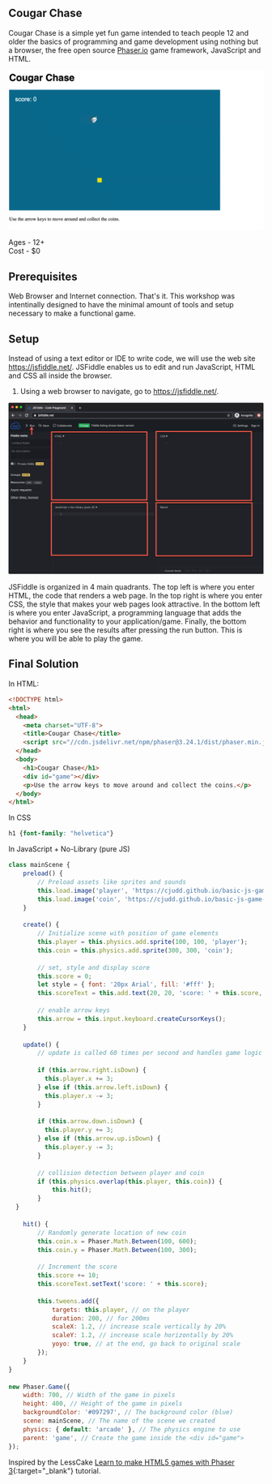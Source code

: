 ## Cougar Chase

Cougar Chase is a simple yet fun game intended to teach people 12 and older the basics of programming and game development using nothing but a browser, the free open source [Phaser.io](http://www.phaser.io/) game framework, JavaScript and HTML.

![Cougar Chase Game Play](images/CougarChase.gif)

Ages - 12+  
Cost - $0  

## Prerequisites

Web Browser and Internet connection. That's it. This workshop was intentinally designed to have the minimal amount of tools and setup necessary to make a functional game. 

## Setup

Instead of using a text editor or IDE to write code, we will use the web site https://jsfiddle.net/. JSFiddle enables us to edit and run JavaScript, HTML and CSS all inside the browser.

1. Using a web browser to navigate, go to https://jsfiddle.net/.

![JSFiddle](images/JSFiddle.png)

JSFiddle is organized in 4 main quadrants. The top left is where you enter HTML, the code that renders a web page. In the top right is where you enter CSS, the style that makes your web pages look attractive. In the bottom left is where you enter JavaScript, a programming language that adds the behavior and functionality to your application/game. Finally, the bottom right is where you see the results after pressing the run button. This is where you will be able to play the game. 



## Final Solution

In HTML:

```html
<!DOCTYPE html>
<html>
  <head>
    <meta charset="UTF-8">
    <title>Cougar Chase</title>
    <script src="//cdn.jsdelivr.net/npm/phaser@3.24.1/dist/phaser.min.js"></script>
  </head>
  <body>
    <h1>Cougar Chase</h1>
    <div id="game"></div>
    <p>Use the arrow keys to move around and collect the coins.</p>
  </body>
</html>
```

In CSS

```css
h1 {font-family: "helvetica"}
```

In JavaScript + No-Library (pure JS)

```javascript
class mainScene {
    preload() {
        // Preload assets like sprites and sounds
        this.load.image('player', 'https://cjudd.github.io/basic-js-game-workshop/images/cougar.png');
        this.load.image('coin', 'https://cjudd.github.io/basic-js-game-workshop/images/coin.png');
    }

    create() {
        // Initialize scene with position of game elements
        this.player = this.physics.add.sprite(100, 100, 'player');
        this.coin = this.physics.add.sprite(300, 300, 'coin');
    
        // set, style and display score
		this.score = 0;
		let style = { font: '20px Arial', fill: '#fff' };
		this.scoreText = this.add.text(20, 20, 'score: ' + this.score, style);

        // enable arrow keys
        this.arrow = this.input.keyboard.createCursorKeys();
    }

    update() {
        // update is called 60 times per second and handles game logic

		if (this.arrow.right.isDown) {
		  this.player.x += 3;
		} else if (this.arrow.left.isDown) {
		  this.player.x -= 3;
		} 

		if (this.arrow.down.isDown) {
		  this.player.y += 3;
		} else if (this.arrow.up.isDown) {
		  this.player.y -= 3;
		} 
    
        // collision detection between player and coin
        if (this.physics.overlap(this.player, this.coin)) {
  		    this.hit();
		}
  }
  
    hit() {
  	    // Randomly generate location of new coin
  	    this.coin.x = Phaser.Math.Between(100, 600);
  	    this.coin.y = Phaser.Math.Between(100, 300);

  	    // Increment the score
  	    this.score += 10;
  	    this.scoreText.setText('score: ' + this.score);

	    this.tweens.add({
		    targets: this.player, // on the player 
		    duration: 200, // for 200ms 
		    scaleX: 1.2, // increase scale vertically by 20% 
		    scaleY: 1.2, // increase scale horizontally by 20% 
		    yoyo: true, // at the end, go back to original scale 
	    });
    }
}

new Phaser.Game({
    width: 700, // Width of the game in pixels
    height: 400, // Height of the game in pixels
    backgroundColor: '#097297', // The background color (blue)
    scene: mainScene, // The name of the scene we created
    physics: { default: 'arcade' }, // The physics engine to use
    parent: 'game', // Create the game inside the <div id="game"> 
});
```

Inspired by the LessCake [Learn to make HTML5 games with Phaser 3](https://www.lesscake.com/phaser-game-tutorial){:target="_blank"} tutorial.